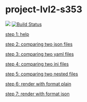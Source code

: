 # project-lvl2-s353
<a href="https://codeclimate.com/github/raylyanway/project-lvl2-s353/maintainability"><img src="https://api.codeclimate.com/v1/badges/1d6d683da082f45b1392/maintainability" /></a>
[![Build Status](https://travis-ci.org/raylyanway/project-lvl2-s353.svg?branch=master)](https://travis-ci.org/raylyanway/project-lvl2-s353)

[step 1: help](https://asciinema.org/a/nkxsHEhVsICpVX9ezAd1UNMqf?autoplay=1)

[step 2: comparing two json files](https://asciinema.org/a/G5Z3Mtcz4yEFcnvHBA5bdMC81?autoplay=1)

[step 3: comparing two yaml files](https://asciinema.org/a/ABGQwWmxa49hY3Z9naK5KY7g1?autoplay=1)

[step 4: comparing two ini files](https://asciinema.org/a/liw5xKxJL8LYQQXFGq3dDxIJU?autoplay=1)

[step 5: comparing two nested files](https://asciinema.org/a/EnvIzC3zAbmzgCJQrHtNJvle5?autoplay=1)

[step 6: render with format plain](https://asciinema.org/a/HQD98C3z7ROUjukJbEqsZP2uP?autoplay=1)

[step 7: render with format json](https://asciinema.org/a/Caiuqtz8aNwyAE6OvISCRHSlZ?autoplay=1)
